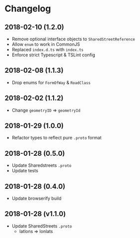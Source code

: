 # Changelog

## 2018-02-10 (1.2.0)

- Remove optional interface objects to `SharedStreetReference`
- Allow `enum` to work in CommonJS
- Replaced `index.d.ts` with `index.ts`
- Enforce strict Typescript & TSLint config

## 2018-02-08 (1.1.3)

- Drop enums for `FormOfWay` & `RoadClass`

## 2018-02-02 (1.1.2)

- Change `geometryID` => `geometryId`

## 2018-01-29 (1.0.0)

- Refactor types to reflect pure `.proto` format

## 2018-01-28 (0.5.0)

- Update Sharedstreets `.proto`
- Update tests

## 2018-01-28 (0.4.0)

- Update browserify build

## 2018-01-28 (v1.1.0)

- Update SharedStreets `.proto`
  - latlons => lonlats
